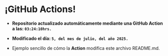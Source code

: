 # ¡GitHub Actions!
* **Repositorio actualizado automáticamente mediante una GitHub Action a las: `03:24:10hrs.`**
* **Modificado el día: `5, del mes de julio, del año 2025.`**

* Ejemplo sencillo de cómo la **Action** modifica este archivo README.md.
